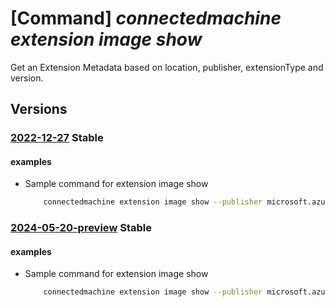 # [Command] _connectedmachine extension image show_

Get an Extension Metadata based on location, publisher, extensionType and version.

## Versions

### [2022-12-27](/Resources/mgmt-plane/L3N1YnNjcmlwdGlvbnMve30vcHJvdmlkZXJzL21pY3Jvc29mdC5oeWJyaWRjb21wdXRlL2xvY2F0aW9ucy97fS9wdWJsaXNoZXJzL3t9L2V4dGVuc2lvbnR5cGVzL3t9L3ZlcnNpb25zL3t9/2022-12-27.xml) **Stable**

<!-- mgmt-plane /subscriptions/{}/providers/microsoft.hybridcompute/locations/{}/publishers/{}/extensiontypes/{}/versions/{} 2022-12-27 -->

#### examples

- Sample command for extension image show
    ```bash
        connectedmachine extension image show --publisher microsoft.azure.monitor --extension-type azuremonitorlinuxagent --location eastus --version 1.9.1
    ```

### [2024-05-20-preview](/Resources/mgmt-plane/L3N1YnNjcmlwdGlvbnMve30vcHJvdmlkZXJzL21pY3Jvc29mdC5oeWJyaWRjb21wdXRlL2xvY2F0aW9ucy97fS9wdWJsaXNoZXJzL3t9L2V4dGVuc2lvbnR5cGVzL3t9L3ZlcnNpb25zL3t9/2024-05-20-preview.xml) **Stable**

<!-- mgmt-plane /subscriptions/{}/providers/microsoft.hybridcompute/locations/{}/publishers/{}/extensiontypes/{}/versions/{} 2024-05-20-preview -->

#### examples

- Sample command for extension image show
    ```bash
        connectedmachine extension image show --publisher microsoft.azure.monitor --extension-type azuremonitorlinuxagent --location eastus --version 1.9.1
    ```
